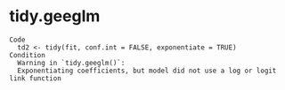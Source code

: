 # tidy.geeglm

    Code
      td2 <- tidy(fit, conf.int = FALSE, exponentiate = TRUE)
    Condition
      Warning in `tidy.geeglm()`:
      Exponentiating coefficients, but model did not use a log or logit link function

